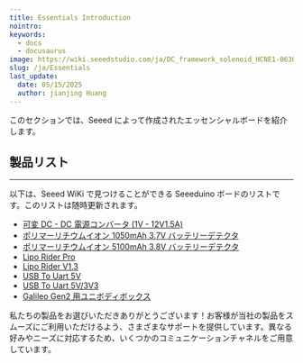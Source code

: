 ```yaml
---
title: Essentials Introduction
nointro:
keywords:
  - docs
  - docusaurus
image: https://wiki.seeedstudio.com/ja/DC_framework_solenoid_HCNE1-0630/
slug: /ja/Essentials
last_update:
  date: 05/15/2025
  author: jianjing Huang
---
```



<!-- ---
name: Essentials Introduction
nointro:
---

--- -->
このセクションでは、Seeed によって作成されたエッセンシャルボードを紹介します。

## 製品リスト

---

以下は、Seeed WiKi で見つけることができる Seeeduino ボードのリストです。このリストは随時更新されます。

- [可変 DC - DC 電源コンバータ (1V - 12V1.5A)](https://wiki.seeedstudio.com/ja/Adjustable_DC_DC_Power_Converter_1V-12V-1.5A/)
- [ポリマーリチウムイオン 1050mAh 3.7V バッテリーデテクタ](https://wiki.seeedstudio.com/ja/Battery_Detector_with_Polymer_Lithium_Ion_1050mAh_3.7V/)
- [ポリマーリチウムイオン 5100mAh 3.8V バッテリーデテクタ](https://wiki.seeedstudio.com/ja/Battery_Detector_with_Polymer_Lithium_Ion_5100mAh_3.8V/)
- [Lipo Rider Pro](https://wiki.seeedstudio.com/ja/Lipo_Rider_Pro/)
- [Lipo Rider V1.3](https://wiki.seeedstudio.com/ja/Lipo_Rider_V1.3/)
- [USB To Uart 5V](https://wiki.seeedstudio.com/ja/USB_To_Uart_5V/)
- [USB To Uart 5V/3V3](https://wiki.seeedstudio.com/ja/USB_To_Uart_5V_3V3/)
- [Galileo Gen2 用ユニボディボックス](https://wiki.seeedstudio.com/ja/Unibody_box_for_Galileo_Gen2/)

私たちの製品をお選びいただきありがとうございます！お客様が当社の製品をスムーズにご利用いただけるよう、さまざまなサポートを提供しています。異なる好みやニーズに対応するため、いくつかのコミュニケーションチャネルをご用意しています。

<div class="button_tech_support_container">
<a href="https://forum.seeedstudio.com/" class="button_forum"></a> 
<a href="https://www.seeedstudio.com/contacts" class="button_email"></a>
</div>

<div class="button_tech_support_container">
<a href="https://discord.gg/eWkprNDMU7" class="button_discord"></a> 
<a href="https://github.com/Seeed-Studio/wiki-documents/discussions/69" class="button_discussion"></a>
</div>
